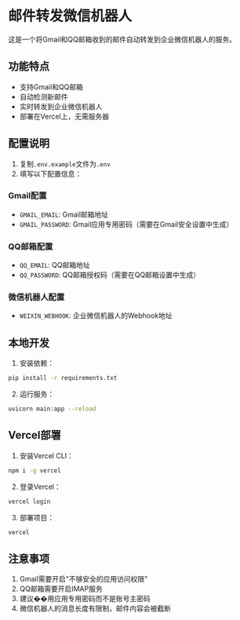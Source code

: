 # 邮件转发微信机器人

这是一个将Gmail和QQ邮箱收到的邮件自动转发到企业微信机器人的服务。

## 功能特点

- 支持Gmail和QQ邮箱
- 自动检测新邮件
- 实时转发到企业微信机器人
- 部署在Vercel上，无需服务器

## 配置说明

1. 复制`.env.example`文件为`.env`
2. 填写以下配置信息：

### Gmail配置
- `GMAIL_EMAIL`: Gmail邮箱地址
- `GMAIL_PASSWORD`: Gmail应用专用密码（需要在Gmail安全设置中生成）

### QQ邮箱配置
- `QQ_EMAIL`: QQ邮箱地址
- `QQ_PASSWORD`: QQ邮箱授权码（需要在QQ邮箱设置中生成）

### 微信机器人配置
- `WEIXIN_WEBHOOK`: 企业微信机器人的Webhook地址

## 本地开发

1. 安装依赖：
```bash
pip install -r requirements.txt
```

2. 运行服务：
```bash
uvicorn main:app --reload
```

## Vercel部署

1. 安装Vercel CLI：
```bash
npm i -g vercel
```

2. 登录Vercel：
```bash
vercel login
```

3. 部署项目：
```bash
vercel
```

## 注意事项

1. Gmail需要开启"不够安全的应用访问权限"
2. QQ邮箱需要开启IMAP服务
3. 建议��用应用专用密码而不是账号主密码
4. 微信机器人的消息长度有限制，邮件内容会被截断 